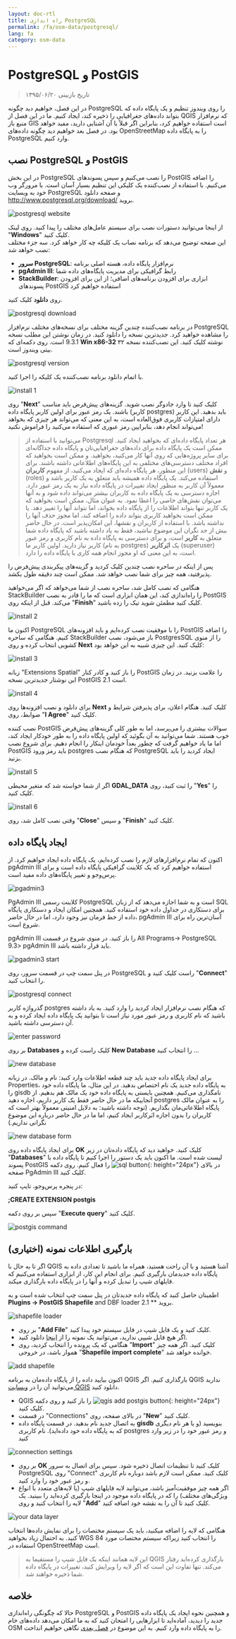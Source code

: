 ```yaml
---
layout: doc-rtl
title: راه اندازی PostgreSQL
permalink: /fa/osm-data/postgresql/
lang: fa
category: osm-data
---
```


PostgreSQL و PostGIS
====================

> تاریخ بازبینی ۱۳۹۵/۰۶/۲۰

در این فصل، خواهیم دید چگونه PostgreSQL را روی ویندوز تنظیم و یک پایگاه داده که بتواند داده‌های جغرافیایی را ذخیره کند، ایجاد کنیم. ما در این فصل از QGIS که نرم‌افزار منبع باز GIS است استفاده خواهیم کرد، بنابراین اگر قبلاً با آن آشنایی دارید، مفید خواهد بود. در فصل بعد خواهیم دید چگونه داده‌های OpenStreetMap را به پایگاه داده PostgreSQL وارد کنیم.  

نصب PostgreSQL و PostGIS
----------------------------------

در این بخش PostgreSQL را نصب می‌کنیم و سپس پسوندهای PostGIS را اضافه می‌کنیم. با استفاده از نصب‌کننده یک کلیکی این تنظیم بسیار آسان است. با مرورگر وب خود به وبسایت PostgreSQL و صفحه دانلود <http://www.postgresql.org/download/> بروید.  

![postgresql website][]

از اینجا می‌توانید دستورات نصب برای سیستم عامل‌های مختلف را پیدا کنید. روی لینک "**Windows**" کلیک کنید.  
این صفحه توضیح می‌دهد که برنامه نصاب یک کلیکه چه کار خواهد کرد. سه جزء مختلف نصب خواهد شد:  

* **سرور PostgreSQL**: نرم‌افزار پایگاه داده، هسته اصلی برنامه  
* **pgAdmin III**: رابط گرافیکی برای مدیریت پایگاه‌های داده شما  
* **StackBuilder**: ابزاری برای افزودن برنامه‌های اضافی؛ از این برای افزودن پسوندهای PostGIS استفاده خواهیم کرد  

روی **دانلود** کلیک کنید.  

![postgresql download][]

در برنامه نصب‌کننده چندین گزینه مختلف برای نسخه‌های مختلف نرم‌افزار PostgreSQL را مشاهده خواهید کرد. جدیدترین نسخه را دانلود کنید. در زمان نوشتن این مطلب نسخه 9.3.1 است. روی دکمه‌ای که **Win x86-32** نوشته کلیک کنید. این نصب‌کننده نسخه ۳۲ بیتی ویندوز است.  

![postgresql version][]

با اتمام دانلود برنامه نصب‌کننده یک کلیکه را اجرا کنید.  

![install 1][]

روی "**Next**" کلیک کنید تا وارد جادوگر نصب شوید. گزینه‌های پیش‌فرض باید مناسب باشند. یک رمز عبور برای اولین کاربر پایگاه داده (کاربر postgres) باید بدهید. این کاربر دارای امتیازات کاربری فوق‌العاده است، به این معنی که می‌تواند هر چیزی که بخواهد می‌تواند انجام دهد، بنابرایین رمز عبوری که استفاده می‌کنید را فراموش نکنید!  

> می‌توانید با استفاده از Postgresql هر تعداد پایگاه داده‌ای که بخواهید ایجاد کنید. ممکن است یک پایگاه داده برای داده‌های جغرافیایی‌تان و پایگاه داده جداگانه‌ای برای سایر پروژه‌هایی که روی آنها کار می‌کنید، بخواهید. و ممکن است بخواهید که افراد مختلف دسترسی‌های مختلفی به این پایگاه‌های اطلاعاتی داشته باشند. برای این منظور، هر پایگاه داده‌ای که ایجاد می‌کنید، از مفهوم **کاربران** (users) و **نقش** (roles) استفاده می‌کند. یک پایگاه داده همیشه باید متعلق به یک کاربر باشد و معمولاً آن کاربر به منظور ایجاد تغییرات در پایگاه داده نیاز به یک رمز عبور دارد. اجازه دسترسی به یک پایگاه داده به کاربران بیشتر می‌تواند داده شود و به آنها می‌توان نقش‌های خاصی را اعطا نمود. به عنوان مثال، ممکن است بخواهید که یک کاربر تنها بتواند اطلاعات را از پایگاه داده بخواند، اما نتواند آنها را تغییر دهد. یا ممکن است بخواهید کاربری بتواند داده را اضافه کند، اما مجوز حذف آنها را نداشته باشد. با استفاده از کاربران و نقشها، این امکان‌پذیر است. در حال حاضر بیش از حد نگران این موضوع نباشید، فقط به یاد داشته باشید که پایگاه داده شما متعلق به **کاربر** است، و برای دسترسی به پایگاه داده به نام کاربری و رمز عبور کاربر نیاز دارید. اولین کاربر ما (به نام postgres) یک **ابَرکاربر** (superuser) است، به این معنی که او مجوز انجام همه کاری با پایگاه داده را دارد.  

پس از اینکه در ساحره نصب چندین کلیک کردید و گزینه‌های پیکربندی پیش‌فرض را پذیرفتید، همه چیز برای شما نصب خواهد شد. ممکن است چند دقیقه طول بکشد.  

هنگامی که نصب کامل شد، ساحره نصب از شما می‌خواهد که اگر می‌خواهید StackBuilder را راه‌اندازی کند، این همان ابزاری است که ما را قادر به نصب PostGIS می‌کند. قبل از اینکه روی "**Finish**" کلیک کنید مطمئن شوید تیک را زده باشید.  

![install 2][]

اکنون ما PostgreSQL را با موفقیت نصب کرده‌ایم و باید افزونه‌های PostGIS را اضافه کنیم. هنگامی که ساحره StackBuilder باز می‌شود، نصب PostgresSQL را از منوی کشویی انتخاب کرده و روی **Next** کلیک کنید. این چیزی شبیه به این خواهد بود:  

![install 3][]

زبانه "Extensions Spatial" را باز کنید و کادر کنار PostGIS را علامت بزنید. در زمان این نوشتار جدیدترین نسخه PostGIS 2.1 است.  

![install 4][]

برای دانلود و نصب افزونه‌ها روی **Next** کلیک کنید. هنگام اعلان، برای پذیرفتن شرایط و ضوابط، روی "**I Agree**" کلیک کنید.  

نصب کننده PostGIS سوالات بیشتری را می‌پرسد، اما به طور کلی گزینه‌های پیش‌فرض خوب هستند. شما می‌توانید به آن بگوئید که اولین پایگاه داده را به طور خودکار ایجاد کند، اما ما یاد خواهیم گرفت که چطور بعداً خودمان اینکار را انجام دهیم. برای شروع نصب PostGIS باید رمز ورود postgres که هنگام نصب PostgreSQL ایجاد کردید را باید بزنید.  

![install 5][]

اگر از شما خواسته شد که متغیر محیطی **GDAL_DATA** را ثبت کنید، روی "**Yes**" را کلیک کنید.  

![install 6][]

وقتی نصب کامل شد، روی "**Close**" و سپس "**Finish**"  کلیک کنید.  

ایجاد پایگاه داده
--------------------

اکنون که تمام نرم‌افزارهای لازم را نصب کرده‌ایم، یک پایگاه داده ایجاد خواهیم کرد. از pgAdmin III استفاده خواهیم کرد که یک کلاینت گرافیکی پایگاه داده است و برای پرس‌وجو و تغییر
پایگاه‌های داده مفید است.  

![pgadmin3][]

PgAdmin III کلاینت رسمی PostgreSQL است و به شما اجازه می‌دهد که از زبان SQL برای دستکاری در جداول داده خود استفاده کنید. همچنین امکان ایجاد و دستکاری پایگاه داده از خط فرمان نیز وجود دارد، اما در حال حاضر، pgAdmin III آسان‌ترین راه برای شروع است.  

pgAdmin III را باز کنید. در منوی شروع در قسمت  All Programs-> PostgreSQL 9.3> pgAdmin III باید قرار داشته باشد.  

![pgadmin3 start][]

در پنل سمت چپ در قسمت سرور، روی PostgreSQL راست کلیک کنید و "**Connect**" را انتخاب کنید.  

![postgresql connect][]

گذرواژه کاربر postgres که هنگام نصب نرم‌افزار ایجاد کردید را وارد کنید. به یاد داشته باشید که نام کاربری و رمز عبور مورد نیاز است تا بتوانید یک پایگاه داده ایجاد کرده و به آن دسترسی داشته باشید.  

![enter password][]

بر روی **Databases** کلیک راست کرده و **New Database** را انتخاب کنید ...  

![new database][]

برای ایجاد پایگاه داده جدید باید چند قطعه اطلاعات وارد کنید: نام و مالک. در زبانه Properties، به پایگاه داده جدید یک نام اختصاص بدهید. در این مثال، ما پایگاه داده خود را gisdb نامگذاری می‌کنیم. همچنین بایستی به پایگاه داده خود یک مالک هم بدهیم. از آنجاییکه ما در حال حاضر فقط یک کاربر داریم، اجازه دهید postgres را به عنوان مالک پایگاه اطلاعاتی‌مان بگذاریم. (توجه داشته باشید: به دلایل امنیتی معمولاً بهتر است که کاربران را بدون اجازه ابَرکاربر ایجاد کنیم، اما ما در حال حاضر درباره این موضوع نگرانی نداریم.)  

![new database form][]

<!-- Under the Definition tab, keep the defaults, but next to Template select template_postgis.  This will create our database with the proper spatial columns. -->

برای ایجاد پایگاه داده روی **OK** کلیک کنید. خواهید دید که پایگاه داده‌تان در زیر "**Databases**" لیست شده است. ما اکنون باید یک دستور را اجرا کنیم تا پایگاه داده  با پسوند PostGIS را فعال کنیم. روی دکمه ![sql button][]{: height="24px"} در بالای صفحه PgAdmin III کلیک کنید.  



در پنجره پرس‌وجو، تایپ کنید:  

**;CREATE EXTENSION postgis**  

سپس بر روی دکمه "**Execute query**" کلیک کنید.  

![postgis command][]

بارگیری اطلاعات نمونه (اختیاری)
---------------------------

اگر تا به حال با QGIS آشنا هستید و با آن راحت هستید، همراه ما باشید تا تعدادی داده به پایگاه داده جدیدمان بارگیری کنیم. برای انجام این کار، از ابزاری استفاده می‌کنیم که فایلهای شیپ را تبدیل کرده و آنها را در پایگاه داده بارگذاری میکند.  

اطمینان حاصل کنید که پایگاه داده جدیدتان در پنل سمت چپ انتخاب شده است و به **Plugins -> PostGIS Shapefile** and DBF loader 2.1 ** بروید.

![shapefile loader][]

- 	بر روی "**Add File**" کلیک کنید و یک فایل شیپ در فایل سیستم خود پیدا کنید.
- 	اگر هیچ فایل شیپی ندارید، می‌توانید یک نمونه را از [اینجا](/files/buildings_sample.zip) دانلود کنید.
- 	هنگامی که یک پرونده را انتخاب کردید، روی "**Import**" کلیک کنید. اگر همه چیز هموار باشد، در خروجی "**Shapefile import complete**" خوانده خواهد شد.

![add shapefile][]

اکنون بیایید داده را از پایگاه داده‌مان به برنامه QGIS بارگذاری کنیم. اگر QGIS ندارید می‌توانید آن را در [وبسایت QGIS](http://www.qgis.org/site/forusers/download.html) دانلود کنید.  

- QGIS را باز کنید و روی دکمه ![qgis add postgis button][]{: height="24px"} کلیک کنید.  
- 	در قسمت "Connections" در بالای صفحه، روی "**New**" کلیک کنید.  
- به اتصال جدید نام بدهید. در قسمت پایگاه داده **gisdb** بنویسید (و یا هر نام دیگری که به پایگاه داده خود داده‌اید). نام کاربری postgres و رمز عبور خود را در زیر وارد کنید  

![connection settings][]

- 	بر روی **OK** کلیک کنید تا تنظیمات اتصال ذخیره شود. سپس برای اتصال به سرور PostgreSQL روی "Connect" کلیک کنید. ممکن است لازم باشد دوباره نام کاربری و رمز عبور خود را وارد کنید.  
- اگر همه چیز موفقیت‌آمیز باشد، می‌توانید لایه فایلهای شیپ (یا لایه‌های متعدد با انواع ویژگی‌های مختلف) را که در پایگاه داده موجود در اینجا بارگیری کرده‌اید را ببینید. یک لایه را انتخاب کنید و روی "**Add**" کلیک کنید تا آن را به نقشه خود اضافه کنید.  

![your data layer][]

هنگامی که لایه را اضافه میکنید، باید یک سیستم مختصات را برای نمایش داده‌ها انتخاب کنید. به احتمال زیاد بخواهید WGS 84 را انتخاب کنید زیراکه سیستم مختصات مورد استفاده در OpenStreetMap است.  

> این لایه همانند اینکه یک فایل شیپ را مستقیما به QGIS بارگذاری کرده‌اید رفتار می‌کند. تنها تفاوت این است که اگر لایه را ویرایش کنید، تغییرات در پایگاه داده شما ذخیره خواهند شد.  

خلاصه
-------

حالا که چگونگی راه‌اندازی PostgreSQL و PostGIS و همچنین نحوه ایجاد یک پایگاه داده جدید را دیدید، آماده‌اید تا ابزارهایی را امتحان کنید که به ما امکان می‌دهد داده‌های خام OSM را به پایگاه داده وارد کنیم. به این موضوع در [فصل بعدی](/fa/osm-data/osm2pgsql) نگاهی خواهیم انداخت.  



[postgresql website]: /images/osm-data/postgresql-website.png
[postgresql download]: /images/osm-data/postgresql-download.png
[postgresql version]: /images/osm-data/postgresql-version.png
[install 1]: /images/osm-data/postgresql-install-1.png
[install 2]: /images/osm-data/postgresql-install-2.png
[install 3]: /images/osm-data/postgresql-install-3.png
[install 4]: /images/osm-data/postgresql-install-4.png
[install 5]: /images/osm-data/postgresql-install-5.png
[install 6]: /images/osm-data/postgresql-install-6.png
[pgadmin3]: /images/osm-data/pgadmin3.png
[pgadmin3 start]: /images/osm-data/pgadmin3-start.png
[postgresql connect]: /images/osm-data/postgresql-connect.png
[enter password]: /images/osm-data/enter-password.png
[new database]: /images/osm-data/new-database.png
[new database form]: /images/osm-data/new-database-form.png
[sql button]: /images/osm-data/sql-button.png
[postgis command]: /images/osm-data/postgis-command.png
[shapefile loader]: /images/osm-data/shapefile-loader.png
[add shapefile]: /images/osm-data/add-shapefile.png
[qgis add postgis button]: /images/osm-data/add-postgis-button.png
[connection settings]: /images/osm-data/connection-settings.png
[your data layer]: /images/osm-data/your-data-layer.png







